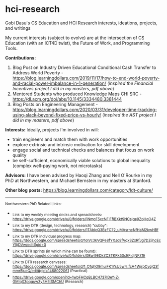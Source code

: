 # hci-research
Gobi Dasu's CS Education and HCI Research interests, ideations, projects, and writings

My current interests (subject to evolve) are at the intersection of CS Education (with an ICT4D twist), the Future of Work, and Programming Tools.

**Contributions:**
1. Blog Post on Industry Driven Educational Conditional Cash Transfer to Address World Poverty - https://blog.learningdollars.com/2019/11/17/how-to-end-world-poverty-and-racial-power-imbalance-in-1-generation/ (*inspired the Financial Incentives project I did in my masters, pdf above*)
2. Mentored Students who produced Knowledge Maps CHI SRC - https://dl.acm.org/doi/abs/10.1145/3334480.3381444
3. Blog Posts on Engineering Management - https://blog.learningdollars.com/2020/03/31/developer-time-tracking-using-slack-beyond-fixed-price-vs-hourly/ (*inspired the AST project I did in my masters, pdf above*)

**Interests:** Ideally, projects I'm involved in will:
- train engineers and match them with work opportunities
- explore extrinsic and intrinsic motivation for skill development
- engage social and technical checks and balances that focus on work quality
- be self-sufficient, economically viable solutions to global inequality (complex well-paying work, not microtasks)

**Advisors:** I have been advised by Haoqi Zhang and Nell O'Rourke in my PhD at Northwestern, and Michael Bernstein in my masters at Stanford.

**Other blog posts:** https://blog.learningdollars.com/category/ldt-culture/

---

<sub>Northwestern PhD Related Links:
- <sub>Link to my weekly meeting decks and spreadsheets:
https://drive.google.com/drive/u/0/folders/1NmqF5xcNFlFfIBXkt9NCsjqe9ZpHqO4Z
- <sub>Link to my DTR (design, technology, research) "cubby": https://drive.google.com/drive/u/0/folders/1TAbIcQ3BzFC72_uMAsrncNfHaM2kwHBf
- <sub>Link to my DTR individual progress map:
https://docs.google.com/spreadsheets/d/1oIVc3kVQPe8fYXJc8fVqxSZxRfJg7DZjjhcEcY5jDVw/edit#gid=0
- <sub>Link to DTR sprints (in which mine can be found):
https://drive.google.com/drive/u/0/folders/0Bwl9EDkZC3TKRk50cEFidjNFZ1E
- <sub>Link to DTR research canvases: 
https://docs.google.com/spreadsheets/d/1_O1qhO9muiFK1YsU5w4_fcA4WjrpCvgjQ3fmmr5jueQ/edit#gid=1468022061 (Practical)
- <sub>https://drive.google.com/open?id=1wbFHCqBLBC4737IDeY-Z-GMIqX3pqquw3y3H5tSMChU (Research)
